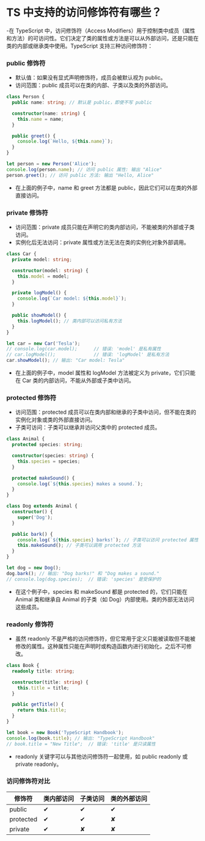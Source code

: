 # TS 中支持的访问修饰符有哪些？

-在 TypeScript 中，访问修饰符（Access Modifiers）用于控制类中成员（属性和方法）的可访问性。它们决定了类的属性或方法是可以从外部访问，还是只能在类的内部或继承类中使用。TypeScript 支持三种访问修饰符：

### public 修饰符

- 默认值：如果没有显式声明修饰符，成员会被默认视为 public。
- 访问范围：public 成员可以在类的内部、子类以及类的外部访问。

```typescript
class Person {
  public name: string; // 默认是 public，即使不写 public

  constructor(name: string) {
    this.name = name;
  }

  public greet() {
    console.log(`Hello, ${this.name}`);
  }
}

let person = new Person('Alice');
console.log(person.name); // 访问 public 属性: 输出 "Alice"
person.greet(); // 访问 public 方法: 输出 "Hello, Alice"
```

- 在上面的例子中，name 和 greet 方法都是 public，因此它们可以在类的外部直接访问。

### private 修饰符

- 访问范围：private 成员只能在声明它的类内部访问，不能被类的外部或子类访问。
- 实例化后无法访问：private 属性或方法无法在类的实例化对象外部调用。

```ts
class Car {
  private model: string;

  constructor(model: string) {
    this.model = model;
  }

  private logModel() {
    console.log(`Car model: ${this.model}`);
  }

  public showModel() {
    this.logModel(); // 类内部可以访问私有方法
  }
}

let car = new Car('Tesla');
// console.log(car.model);      // 错误: 'model' 是私有属性
// car.logModel();              // 错误: 'logModel' 是私有方法
car.showModel(); // 输出: "Car model: Tesla"
```

- 在上面的例子中，model 属性和 logModel 方法被定义为 private，它们只能在 Car 类的内部访问，不能从外部或子类中访问。

### protected 修饰符

- 访问范围：protected 成员可以在类内部和继承的子类中访问，但不能在类的实例化对象或类的外部直接访问。
- 子类可访问：子类可以继承并访问父类中的 protected 成员。

```ts
class Animal {
  protected species: string;

  constructor(species: string) {
    this.species = species;
  }

  protected makeSound() {
    console.log(`${this.species} makes a sound.`);
  }
}

class Dog extends Animal {
  constructor() {
    super('Dog');
  }

  public bark() {
    console.log(`${this.species} barks!`); // 子类可以访问 protected 属性
    this.makeSound(); // 子类可以调用 protected 方法
  }
}

let dog = new Dog();
dog.bark(); // 输出: "Dog barks!" 和 "Dog makes a sound."
// console.log(dog.species);  // 错误: 'species' 是受保护的
```

- 在这个例子中，species 和 makeSound 都是 protected 的，它们只能在 Animal 类和继承自 Animal 的子类（如 Dog）内部使用。类的外部无法访问这些成员。

### readonly 修饰符

- 虽然 readonly 不是严格的访问修饰符，但它常用于定义只能被读取但不能被修改的属性。这种属性只能在声明时或构造函数内进行初始化，之后不可修改。

```ts
class Book {
  readonly title: string;

  constructor(title: string) {
    this.title = title;
  }

  public getTitle() {
    return this.title;
  }
}

let book = new Book('TypeScript Handbook');
console.log(book.title); // 输出: "TypeScript Handbook"
// book.title = "New Title";  // 错误: 'title' 是只读属性
```

- readonly 关键字可以与其他访问修饰符一起使用，如 public readonly 或 private readonly。

### 访问修饰符对比

| 修饰符    | 类内部访问 | 子类访问 | 类的外部访问 |
| --------- | ---------- | -------- | ------------ |
| public    | ✔          | ✔        | ✔            |
| protected | ✔          | ✔        | ✘            |
| private   | ✔          | ✘        | ✘            |
